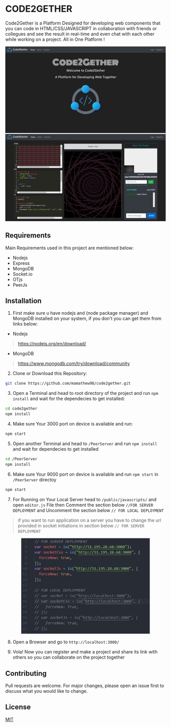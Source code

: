 # CODE2GETHER

Code2Gether is a Platform Designed for developing web components 
that you can code in HTML/CSS/JAVASCRIPT in collaboration with friends or collegues
and see the result in real-time and even chat with each other while working on a project. All in One Platform ! 

![Alt text](/screenshots/Shot1.jpg?raw=true "Home Page") ![Alt text](/screenshots/Shot3.jpg?raw=true "Editor Page")


## Requirements

Main Requirements used in this project are mentioned below: 

- Nodejs
- Express
- MongoDB
- Socket.io
- OTjs
- PeerJs

## Installation

1) First make sure u have nodejs and (node package manager) and MongoDB installed on your system,
if you don't you can get them from links below: 

- Nodejs
> https://nodejs.org/en/download/
- MongoDB
> https://www.mongodb.com/try/download/community

2) Clone or Download this Repository:

```bash
git clone https://github.com/mamathew98/code2gether.git
```

3) Open a Terminal and head to root directory of the project and run `npm install` and wait for the dependecies to get installed: 

```bash
cd code2gether
npm install
```

4) Make sure Your 3000 port on device is available and run: 

```bash
npm start
```

5) Open another Terminal and head to `/PeerServer` and run `npm install` and wait for dependecies to get installed

```bash
cd /PeerServer
npm install
```

6) Make sure Your 9000 port on device is available and run `npm start` in `/PeerServer` directoy 

```bash
npm start
```

7) For Running on Your Local Server head to `/public/javascripts/` and open `editor.js` File then Comment the section below `//FOR SERVER DEPLOYMENT` and Uncomment the section below `// FOR LOCAL DEPLOYMENT` 
> if you want to run application on a server you have to change the url provided in socket initiations in section below `// FOR SERVER DEPLOYMENT`

<p align="center" width="100%">
    <img width="80%" src="/screenshots/shot4.jpg?raw=true"> 
</p>

8) Open a Browser and go to `http://localhost:3000/`

9) Vola! Now you can register and make a project and share its link with others so you can collaborate on the project together



## Contributing
Pull requests are welcome. For major changes, please open an issue first to discuss what you would like to change.

## License
[MIT](./License.md)
